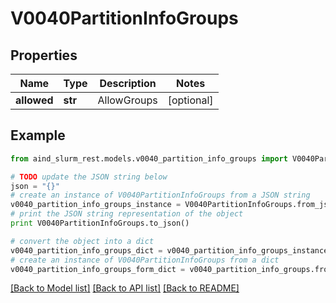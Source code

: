# V0040PartitionInfoGroups


## Properties

Name | Type | Description | Notes
------------ | ------------- | ------------- | -------------
**allowed** | **str** | AllowGroups | [optional] 

## Example

```python
from aind_slurm_rest.models.v0040_partition_info_groups import V0040PartitionInfoGroups

# TODO update the JSON string below
json = "{}"
# create an instance of V0040PartitionInfoGroups from a JSON string
v0040_partition_info_groups_instance = V0040PartitionInfoGroups.from_json(json)
# print the JSON string representation of the object
print V0040PartitionInfoGroups.to_json()

# convert the object into a dict
v0040_partition_info_groups_dict = v0040_partition_info_groups_instance.to_dict()
# create an instance of V0040PartitionInfoGroups from a dict
v0040_partition_info_groups_form_dict = v0040_partition_info_groups.from_dict(v0040_partition_info_groups_dict)
```
[[Back to Model list]](../README.md#documentation-for-models) [[Back to API list]](../README.md#documentation-for-api-endpoints) [[Back to README]](../README.md)


